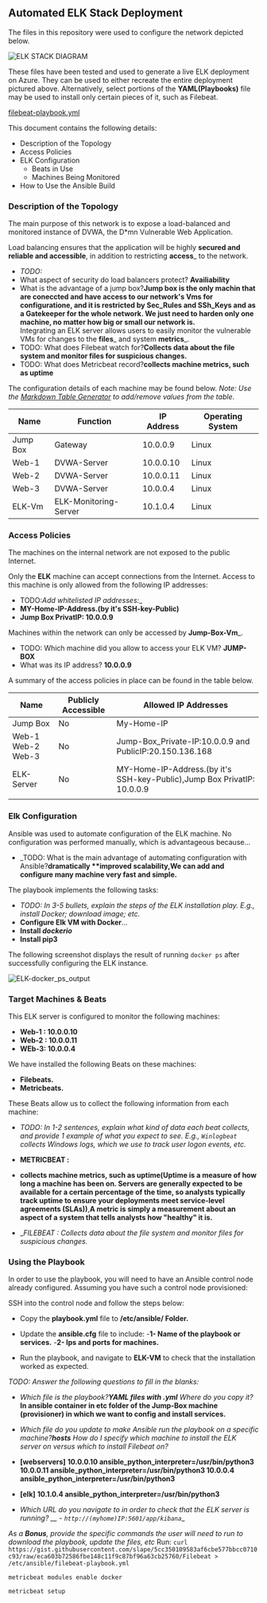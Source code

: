 ﻿## Automated ELK Stack Deployment

The files in this repository were used to configure the network depicted below.

![ELK STACK DIAGRAM](https://github.com/Hjavid123/Azure-cloud-security-project-1/tree/main/Images)

These files have been tested and used to generate a live ELK deployment on Azure. They can be used to either recreate the entire deployment pictured above. Alternatively, select portions of the __YAML(Playbooks)__ file may be used to install only certain pieces of it, such as Filebeat.

 [filebeat-playbook.yml](https://github.com/Hjavid123/Azure-cloud-security-project-1/blob/main/Ansible/filebeat-playbook.yml)

This document contains the following details:
- Description of the Topology
- Access Policies
- ELK Configuration
  - Beats in Use
  - Machines Being Monitored
- How to Use the Ansible Build


### Description of the Topology

The main purpose of this network is to expose a load-balanced and monitored instance of DVWA, the D*mn Vulnerable Web Application.

Load balancing ensures that the application will be highly __secured and reliable and accessible__, in addition to restricting __access___ to the network.
- _TODO:_
- What aspect of security do load balancers protect? __Availiability__
- What is the advantage of a jump box?__Jump box is the only machin that are coneccted and have access to our network's Vms for configuratione, and it is  restricted by Sec_Rules and SSh_Keys and as a Gatekeeper for the whole network. We just need to harden only one machine, no matter how big or small our network is.__  
Integrating an ELK server allows users to easily monitor the vulnerable VMs for changes to the __files___ and system __metrics___.
- TODO: What does Filebeat watch for?__Collects data about the file system and monitor files for suspicious changes.__
- TODO: What does Metricbeat record?__collects machine metrics, such as uptime__

The configuration details of each machine may be found below.
_Note: Use the [Markdown Table Generator](http://www.tablesgenerator.com/markdown_tables) to add/remove values from the table_.

| Name     | Function | IP Address | Operating System |
|----------|----------|------------|------------------|
| Jump Box | Gateway  | 10.0.0.9   | Linux            |
| Web-1     |  DVWA-Server        |  10.0.0.10          |Linux                  |
| Web-2    |   DVWA-Server       |    10.0.0.11        |  Linux                |
| Web-3    |  DVWA-Server|10.0.0.4 |Linux
ELK-Vm     |     ELK-Monitoring-Server     |  10.1.0.4          |      Linux            |

### Access Policies

The machines on the internal network are not exposed to the public Internet. 

Only the __ELK__ machine can accept connections from the Internet. Access to this machine is only allowed from the following IP addresses:
- TODO:_Add whitelisted IP addresses:__
- __MY-Home-IP-Address.(by it's SSH-key-Public)__
- __Jump Box PrivatIP: 10.0.0.9__

Machines within the network can only be accessed by    __Jump-Box-Vm___.
- TODO: Which machine did you allow to access your ELK VM?   __JUMP-BOX__
-  What was its IP address?  __10.0.0.9__

A summary of the access policies in place can be found in the table below.

| Name      | Publicly Accessible | Allowed IP Addresses |
|----------  |---------------------|----------------------|
| Jump Box   | No              | My-Home-IP     |
| Web-1 Web-2 Web-3           |   No                  | Jump-Box_Private-IP:10.0.0.9 and PublicIP:20.150.136.168                     |
| ELK-Server         |     No                | MY-Home-IP-Address.(by it's SSH-key-Public),Jump Box PrivatIP: 10.0.0.9  
                     |

### Elk Configuration

Ansible was used to automate configuration of the ELK machine. No configuration was performed manually, which is advantageous because...
- _TODO: What is the main advantage of automating configuration with Ansible?__dramatically **improved scalability,We can add and configure many machine very fast and simple.__

The playbook implements the following tasks:
- _TODO: In 3-5 bullets, explain the steps of the ELK installation play. E.g., install Docker; download image; etc._
- __Configure Elk VM with Docker__...
- __Install *dockerio*__
- __Install pip3__

The following screenshot displays the result of running `docker ps` after successfully configuring the ELK instance.

![ELK-docker_ps_output](https://github.com/Hjavid123/Azure-cloud-security-project-1/blob/main/Images/ELK-docker_ps_output.PNG)

### Target Machines & Beats
This ELK server is configured to monitor the following machines:
- __Web-1 : 10.0.0.10__
- __Web-2 : 10.0.0.11__
- __WEb-3: 10.0.0.4__

We have installed the following Beats on these machines:
- __Filebeats.__
- __Metricbeats.__

These Beats allow us to collect the following information from each machine:
- _TODO: In 1-2 sentences, explain what kind of data each beat collects, and provide 1 example of what you expect to see. E.g., `Winlogbeat` collects Windows logs, which we use to track user logon events, etc._
-  __METRICBEAT :__
- __collects machine metrics, such as uptime(Uptime is a measure of how long a machine has been on. Servers are generally expected to be available for a certain percentage of the time, so analysts typically track uptime to ensure your deployments meet service-level agreements (SLAs))__,__A metric is simply a measurement about an aspect of a system that tells analysts how "healthy" it is.__

- __FILEBEAT : Collects data about the file system and monitor files for suspicious changes._

### Using the Playbook
In order to use the playbook, you will need to have an Ansible control node already configured. Assuming you have such a control node provisioned: 

SSH into the control node and follow the steps below:
- Copy the __playbook.yml__ file to __/etc/ansible/ Folder.__
- Update the __ansible.cfg__ file to include: 
-__1- Name of the playbook or services.__
-__2- Ips and ports for machines.__

- Run the playbook, and navigate to __ELK-VM__ to check that the installation worked as expected.

_TODO: Answer the following questions to fill in the blanks:_
- _Which file is the playbook?__YAML files with .yml__ Where do you copy it?_ __In ansible container in etc folder of the Jump-Box machine (provisioner) in which we want to config and install services.__ 
- _Which file do you update to make Ansible run the playbook on a specific machine?__hosts__ How do I specify which machine to install the ELK server on versus which to install Filebeat on?_
-  __[webservers]__
__10.0.0.10 ansible_python_interpreter=/usr/bin/python3
10.0.0.11 ansible_python_interpreter=/usr/bin/python3
10.0.0.4 ansible_python_interpreter=/usr/bin/python3__

  - __[elk]__
  __10.1.0.4 ansible_python_interpreter=/usr/bin/python3__

- _Which URL do you navigate to in order to check that the ELK server is running?
__ - `http://(myhome)IP:5601/app/kibana`__

_As a **Bonus**, provide the specific commands the user will need to run to download the playbook, update the files, etc_
  Run: `curl https://gist.githubusercontent.com/slape/5cc350109583af6cbe577bbcc0710c93/raw/eca603b72586fbe148c11f9c87bf96a63cb25760/Filebeat > /etc/ansible/filebeat-playbook.yml`
  

    metricbeat modules enable docker
    
    metricbeat setup

